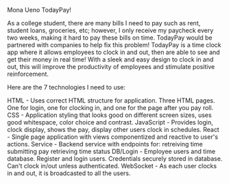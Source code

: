 Mona Ueno
TodayPay!

As a college student, there are many bills I need to pay such as rent, student loans, groceries, etc; however, I only receive my paycheck every two weeks, making it hard to pay these bills on time. TodayPay would be partnered with companies to help fix this problem! TodayPay is a time clock app where it allows employees to clock in and out, then are able to see and get their money in real time! With a sleek and easy design to clock in and out, this will improve the productivity of employees and stimulate positive reinforcement. 

Here are the 7 technologies I need to use:

HTML - Uses correct HTML structure for application. Three HTML pages. One for login, one for clocking in, and one for the page after you pay roll. 
CSS - Application styling that looks good on different screen sizes, uses good whitespace, color choice and contrast.
JavaScript - Provides login, clock display, shows the pay, display other users clock in schedules.
React - Single page application with views componentized and reactive to user's actions.
Service - Backend service with endpoints for:
retreiving time
submitting pay
retrieving time status
DB/Login - Employee users and time database. Register and login users. Credentials securely stored in database. Can't clock in/out unless authenticated.
WebSocket - As each user clocks in and out, it is broadcasted to all the users. 
